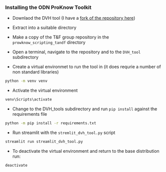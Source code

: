 ### Installing the ODN ProKnow Toolkit

- Downlaod the DVH tool (I have a [fork of the repository here](https://github.com/GrahamArden/YHODN-ProKnow-Toolkit))
- Extract into a suitable directory
- Make a copy of the T&F group repository in the `prowknow_scripting_tandf` directory
- Open a terminal, navigate to the repository and to the `DVH_tool` subdirectory

- Create a virtual environmet to run the tool in (it does requrie a number of non standard libraries)

```bash
python -m venv venv
```

- Activate the virtual environment

```bash
venv\Scripts\activate
```

- Change to the DVH_tools subdirectory and run ```pip install``` against the requirements file

```bash
python -m pip install -r requirements.txt
```
- Run streamlit with the `stremlit_dvh_tool.py` script
```bash
streamlit run streamlit_dvh_tool.py
```
- To deactivate the virtual environment and return to the base distribution run:
```bash
deactivate
```
